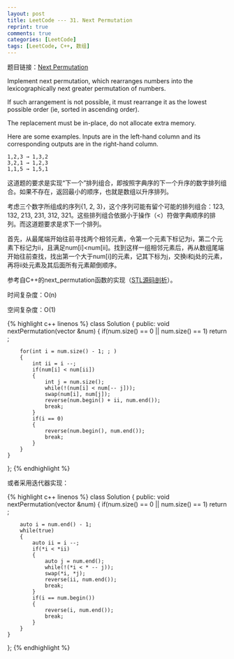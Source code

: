 ```yaml
---
layout: post
title: LeetCode --- 31. Next Permutation
reprint: true
comments: true
categories: [LeetCode]
tags: [LeetCode, C++, 数组]
---
```



题目链接：[Next Permutation](https://oj.leetcode.com/problems/next-permutation/ ) 

Implement next permutation, which rearranges numbers into the lexicographically next greater permutation of numbers. 

If such arrangement is not possible, it must rearrange it as the lowest possible order (ie, sorted in ascending order). 

The replacement must be in-place, do not allocate extra memory. 

Here are some examples. Inputs are in the left-hand column and its corresponding outputs are in the right-hand column. 

    1,2,3 → 1,3,2
    3,2,1 → 1,2,3
    1,1,5 → 1,5,1

这道题的要求是实现“下一个”排列组合，即按照字典序的下一个升序的数字排列组合。如果不存在，返回最小的顺序，也就是数组以升序排列。

考虑三个数字所组成的序列{1, 2, 3}，这个序列可能有留个可能的排列组合：123, 132, 213, 231, 312, 321。这些排列组合依据小于操作（<）符做字典顺序的排列。而这道题要求是求下一个排列。

首先，从最尾端开始往前寻找两个相邻元素，令第一个元素下标记为i，第二个元素下标记为ii，且满足num[i]<num[ii]。找到这样一组相邻元素后，再从数组尾端开始往前查找，找出第一个大于num[i]的元素，记其下标为j，交换i和j处的元素，再将ii处元素及其后面所有元素颠倒顺序。

参考自C++的next_permutation函数的实现（[STL源码剖析](http://book.douban.com/subject/1110934/ )）。

时间复杂度：O(n)

空间复杂度：O(1)

{% highlight c++ linenos %}
class Solution
{
public:
    void nextPermutation(vector<int> &num)
    {
        if(num.size() == 0 || num.size() == 1)
            return ;
        
        for(int i = num.size() - 1; ; )
        {
            int ii = i --;
            if(num[i] < num[ii])
            {
                int j = num.size();
                while(!(num[i] < num[-- j]));
                swap(num[i], num[j]);
                reverse(num.begin() + ii, num.end());
                break;
            }
            if(i == 0)
            {
                reverse(num.begin(), num.end());
                break;
            }
        }
    }
};
{% endhighlight %}

或者采用迭代器实现：

{% highlight c++ linenos %}
class Solution
{
public:
    void nextPermutation(vector<int> &num)
    {
        if(num.size() == 0 || num.size() == 1)
            return ;
        
        auto i = num.end() - 1;
        while(true)
        {
            auto ii = i --;
            if(*i < *ii)
            {
                auto j = num.end();
                while(!(*i < * -- j));
                swap(*i, *j);
                reverse(ii, num.end());
                break;
            }
            if(i == num.begin())
            {
                reverse(i, num.end());
                break;
            }
        }
    }
};
{% endhighlight %}
